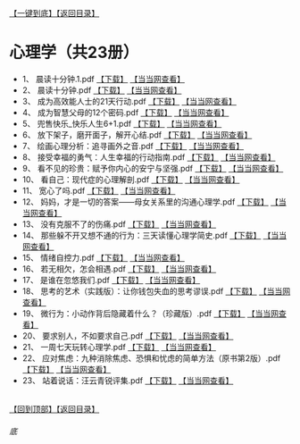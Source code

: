 [【一键到底】](#底)[【返回目录】](/README.md)
# 心理学（共23册）
*	1、	晨读十分钟.1.pdf	 [【下载】](https://474b.com/file/25713053-436016261)	[【当当网查看】](http://search.dangdang.com/?key=%晨读十分钟.1%&act=input)
*	2、	晨读十分钟.pdf	 [【下载】](https://474b.com/file/25713053-436016328)	[【当当网查看】](http://search.dangdang.com/?key=%晨读十分钟%&act=input)
*	3、	成为高效能人士的21天行动.pdf	 [【下载】](https://474b.com/file/25713053-436016352)	[【当当网查看】](http://search.dangdang.com/?key=%成为高效能人士的21天行动%&act=input)
*	4、	成为智慧父母的12个密码.pdf	 [【下载】](https://474b.com/file/25713053-436016390)	[【当当网查看】](http://search.dangdang.com/?key=%成为智慧父母的12个密码%&act=input)
*	5、	兜售快乐_快乐人生6+1.pdf	 [【下载】](https://474b.com/file/25713053-436016403)	[【当当网查看】](http://search.dangdang.com/?key=%兜售快乐_快乐人生6+1%&act=input)
*	6、	放下架子，磨开面子，解开心结.pdf	 [【下载】](https://474b.com/file/25713053-436016420)	[【当当网查看】](http://search.dangdang.com/?key=%放下架子，磨开面子，解开心结%&act=input)
*	7、	绘画心理分析：追寻画外之音.pdf	 [【下载】](https://474b.com/file/25713053-436016520)	[【当当网查看】](http://search.dangdang.com/?key=%绘画心理分析：追寻画外之音%&act=input)
*	8、	接受幸福的勇气：人生幸福的行动指南.pdf	 [【下载】](https://474b.com/file/25713053-436016540)	[【当当网查看】](http://search.dangdang.com/?key=%接受幸福的勇气：人生幸福的行动指南%&act=input)
*	9、	看不见的珍贵：赋予你内心的安宁与坚强.pdf	 [【下载】](https://474b.com/file/25713053-436016550)	[【当当网查看】](http://search.dangdang.com/?key=%看不见的珍贵：赋予你内心的安宁与坚强%&act=input)
*	10、	看自己：现代症的心理解剖.pdf	 [【下载】](https://474b.com/file/25713053-436016569)	[【当当网查看】](http://search.dangdang.com/?key=%看自己：现代症的心理解剖%&act=input)
*	11、	宽心了吗.pdf	 [【下载】](https://474b.com/file/25713053-436016649)	[【当当网查看】](http://search.dangdang.com/?key=%宽心了吗%&act=input)
*	12、	妈妈，才是一切的答案——母女关系里的沟通心理学.pdf	 [【下载】](https://474b.com/file/25713053-436016676)	[【当当网查看】](http://search.dangdang.com/?key=%妈妈，才是一切的答案——母女关系里的沟通心理学%&act=input)
*	13、	没有克服不了的伤痛.pdf	 [【下载】](https://474b.com/file/25713053-436016759)	[【当当网查看】](http://search.dangdang.com/?key=%没有克服不了的伤痛%&act=input)
*	14、	那些躲不开又想不通的行为：三天读懂心理学简史.pdf	 [【下载】](https://474b.com/file/25713053-436016778)	[【当当网查看】](http://search.dangdang.com/?key=%那些躲不开又想不通的行为：三天读懂心理学简史%&act=input)
*	15、	情绪自控力.pdf	 [【下载】](https://474b.com/file/25713053-436016807)	[【当当网查看】](http://search.dangdang.com/?key=%情绪自控力%&act=input)
*	16、	若无相欠，怎会相遇.pdf	 [【下载】](https://474b.com/file/25713053-436016822)	[【当当网查看】](http://search.dangdang.com/?key=%若无相欠，怎会相遇%&act=input)
*	17、	是谁在忽悠我们.pdf	 [【下载】](https://474b.com/file/25713053-436016842)	[【当当网查看】](http://search.dangdang.com/?key=%是谁在忽悠我们%&act=input)
*	18、	思考的艺术（实践版）：让你钱包失血的思考谬误.pdf	 [【下载】](https://474b.com/file/25713053-436016846)	[【当当网查看】](http://search.dangdang.com/?key=%思考的艺术（实践版）：让你钱包失血的思考谬误%&act=input)
*	19、	微行为：小动作背后隐藏着什么？（珍藏版）.pdf	 [【下载】](https://474b.com/file/25713053-436016947)	[【当当网查看】](http://search.dangdang.com/?key=%微行为：小动作背后隐藏着什么？（珍藏版）%&act=input)
*	20、	要求别人，不如要求自己.pdf	 [【下载】](https://474b.com/file/25713053-436016971)	[【当当网查看】](http://search.dangdang.com/?key=%要求别人，不如要求自己%&act=input)
*	21、	一周七天玩转心理学.pdf	 [【下载】](https://474b.com/file/25713053-436016983)	[【当当网查看】](http://search.dangdang.com/?key=%一周七天玩转心理学%&act=input)
*	22、	应对焦虑：九种消除焦虑、恐惧和忧虑的简单方法（原书第2版）.pdf	 [【下载】](https://474b.com/file/25713053-436017003)	[【当当网查看】](http://search.dangdang.com/?key=%应对焦虑：九种消除焦虑、恐惧和忧虑的简单方法（原书第2版）%&act=input)
*	23、	站着说话：汪云青锐评集.pdf	 [【下载】](https://474b.com/file/25713053-436017014)	[【当当网查看】](http://search.dangdang.com/?key=%站着说话：汪云青锐评集%&act=input)

<br>[【回到顶部】](#readme)[【返回目录】](/README.md)
###### 底

